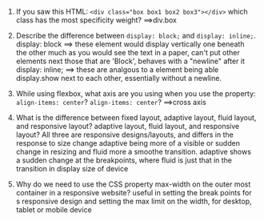 <!-- Answers to the Self Study Questions go here -->

1. If you saw this HTML: `<div class="box box1 box2 box3"></div>` which class has the most specificity weight?
==>div.box

2. Describe the difference between `display: block;` and `display: inline;`.
display: block ==> these element would display vertically one beneath the other much as you  would see the text in a paper,
can't put other elements next those that are 'Block', behaves with a "newline" after it
display: inline; ==> these are analgous to a <span> element being able display.show next to each other, essentially without a newline.

3. While using flexbox, what axis are you using when you use the property: `align-items: center`?
`align-items: center`? ==>cross axis

4. What is the difference between fixed layout, adaptive layout, fluid layout, and responsive layout?
	adaptive layout, fluid layout, and responsive layout? All three are responsive designs/layouts, and differs in the response to size change
	adaptive being more of a visible or sudden change  in resizing and fluid more a smoothe transition. 
	adaptive shows a sudden change at the breakpoints, where fluid is just that in the transition in display size of device
	
5. Why do we need to use the CSS property max-width on the outer most container in a responsive website? useful in setting the break points for s responsive design
 and setting the max limit on the width, for desktop, tablet or mobile device
